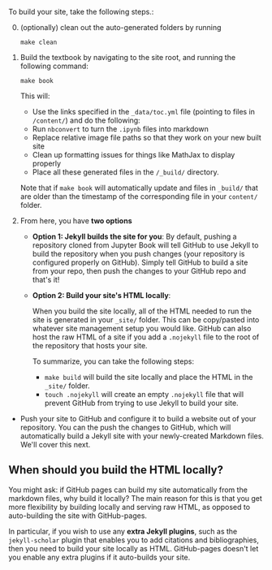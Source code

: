 To build your site, take the following steps.:

0. (optionally) clean out the auto-generated folders by running

       make clean

1. Build the textbook by navigating to the site root, and running the following command:

       make book

   This will:

   * Use the links specified in the `_data/toc.yml` file (pointing to files in `/content/`) and
     do the following: 
   * Run `nbconvert` to turn the `.ipynb` files into markdown
   * Replace relative image file paths so that they work on your new built site
   * Clean up formatting issues for things like MathJax to display properly
   * Place all these generated files in the `/_build/` directory.

   Note that if `make book` will automatically update and files in `_build/` that are older
   than the timestamp of the corresponding file in your `content/` folder.
   
2. From here, you have **two options**
    * **Option 1: Jekyll builds the site for you**: By default, pushing a repository
      cloned from Jupyter Book will tell GitHub to use Jekyll to build the repository
      when you push changes (your repository is configured properly on GitHub).
      Simply tell GitHub to build a site from your repo, then push the changes to
      your GitHub repo and that's it!
    * **Option 2: Build your site's HTML locally**:

      When you build the site locally, all of the HTML needed to run the site is
      generated in your `_site/` folder. This can be copy/pasted into whatever site
      management setup you would like. GitHub can also host the raw HTML of a site
      if you add a `.nojekyll` file to the root of the repository that hosts your site.

      To summarize, you can take the following steps:

      * `make build` will build the site locally and place the HTML in the `_site/` folder.
      * `touch .nojekyll` will create an empty `.nojekyll` file that will prevent GitHub from
        trying to use Jekyll to build your site.

* Push your site to GitHub and configure it to build a website out of your repository.
You can the push the changes to GitHub, which will automatically build a Jekyll site with
your newly-created Markdown files. We'll cover this next.

## When should you build the HTML locally?

You might ask: if GitHub pages can build my site automatically from the markdown files, why
build it locally? The main reason for this is that you get more flexibility by building locally
and serving raw HTML, as opposed to auto-building the site with GitHub-pages.

In particular, if you wish to use any **extra Jekyll plugins**, such as the `jekyll-scholar` plugin that
enables you to add citations and bibliographies, then you need to build your site
locally as HTML. GitHub-pages doesn't let you enable any extra plugins if it auto-builds your site.
